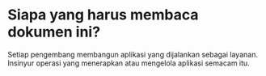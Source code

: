 Siapa yang harus membaca dokumen ini?
==============================

Setiap pengembang membangun aplikasi yang dijalankan sebagai layanan. Insinyur operasi yang menerapkan atau mengelola aplikasi semacam itu.